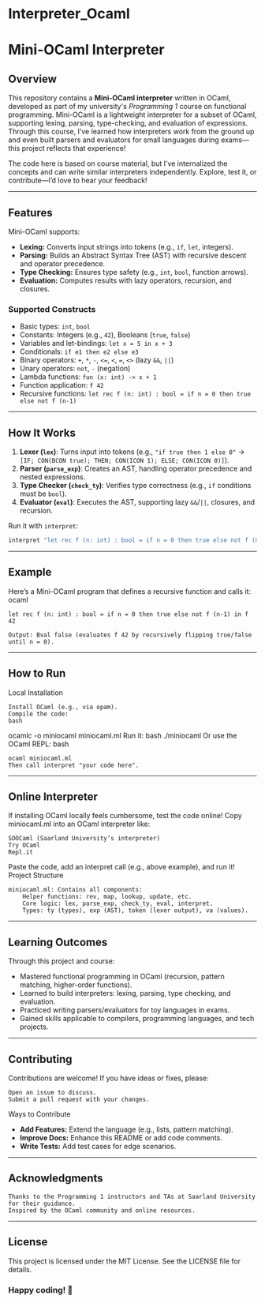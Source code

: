 # Interpreter_Ocaml

# Mini-OCaml Interpreter

## Overview
This repository contains a **Mini-OCaml interpreter** written in OCaml, developed as part of my university's *Programming 1* course on functional programming. Mini-OCaml is a lightweight interpreter for a subset of OCaml, supporting lexing, parsing, type-checking, and evaluation of expressions. Through this course, I’ve learned how interpreters work from the ground up and even built parsers and evaluators for small languages during exams—this project reflects that experience!

The code here is based on course material, but I’ve internalized the concepts and can write similar interpreters independently. Explore, test it, or contribute—I’d love to hear your feedback!

---

## Features
Mini-OCaml supports:
- **Lexing:** Converts input strings into tokens (e.g., `if`, `let`, integers).
- **Parsing:** Builds an Abstract Syntax Tree (AST) with recursive descent and operator precedence.
- **Type Checking:** Ensures type safety (e.g., `int`, `bool`, function arrows).
- **Evaluation:** Computes results with lazy operators, recursion, and closures.

### Supported Constructs
- Basic types: `int`, `bool`
- Constants: Integers (e.g., `42`), Booleans (`true`, `false`)
- Variables and let-bindings: `let x = 5 in x + 3`
- Conditionals: `if e1 then e2 else e3`
- Binary operators: `+`, `*`, `-`, `<=`, `<`, `=`, `<>` (lazy `&&`, `||`)
- Unary operators: `not`, `-` (negation)
- Lambda functions: `fun (x: int) -> x + 1`
- Function application: `f 42`
- Recursive functions: `let rec f (n: int) : bool = if n = 0 then true else not f (n-1)`

---

## How It Works
1. **Lexer (`lex`)**: Turns input into tokens (e.g., `"if true then 1 else 0"` → `[IF; CON(BCON true); THEN; CON(ICON 1); ELSE; CON(ICON 0)]`).
2. **Parser (`parse_exp`)**: Creates an AST, handling operator precedence and nested expressions.
3. **Type Checker (`check_ty`)**: Verifies type correctness (e.g., `if` conditions must be `bool`).
4. **Evaluator (`eval`)**: Executes the AST, supporting lazy `&&`/`||`, closures, and recursion.

Run it with `interpret`:
```ocaml
interpret "let rec f (n: int) : bool = if n = 0 then true else not f (n-1) in f 42"
```
---

## Example

Here’s a Mini-OCaml program that defines a recursive function and calls it:
ocaml
```
let rec f (n: int) : bool = if n = 0 then true else not f (n-1) in f 42
```

    Output: Bval false (evaluates f 42 by recursively flipping true/false until n = 0).

---

## How to Run

Local Installation

    Install OCaml (e.g., via opam).
    Compile the code:
    bash

ocamlc -o miniocaml miniocaml.ml
Run it:
bash
./miniocaml
Or use the OCaml REPL:
bash

    ocaml miniocaml.ml
    Then call interpret "your code here".

---

## Online Interpreter

If installing OCaml locally feels cumbersome, test the code online! Copy miniocaml.ml into an OCaml interpreter like:

    SOOCaml (Saarland University’s interpreter)
    Try OCaml
    Repl.it

Paste the code, add an interpret call (e.g., above example), and run it!
Project Structure

    miniocaml.ml: Contains all components:
        Helper functions: rev, map, lookup, update, etc.
        Core logic: lex, parse_exp, check_ty, eval, interpret.
        Types: ty (types), exp (AST), token (lexer output), va (values).

---

## Learning Outcomes
Through this project and course:
- Mastered functional programming in OCaml (recursion, pattern matching, higher-order functions).
- Learned to build interpreters: lexing, parsing, type checking, and evaluation.
- Practiced writing parsers/evaluators for toy languages in exams.
- Gained skills applicable to compilers, programming languages, and tech projects.

---

## Contributing

Contributions are welcome! If you have ideas or fixes, please:

    Open an issue to discuss.
    Submit a pull request with your changes.

Ways to Contribute
- **Add Features:** Extend the language (e.g., lists, pattern matching).
- **Improve Docs:** Enhance this README or add code comments.
- **Write Tests:** Add test cases for edge scenarios.

---

## Acknowledgments

    Thanks to the Programming 1 instructors and TAs at Saarland University for their guidance.
    Inspired by the OCaml community and online resources.

---

## License

This project is licensed under the MIT License. See the LICENSE file for details.


### Happy coding! 🚀
